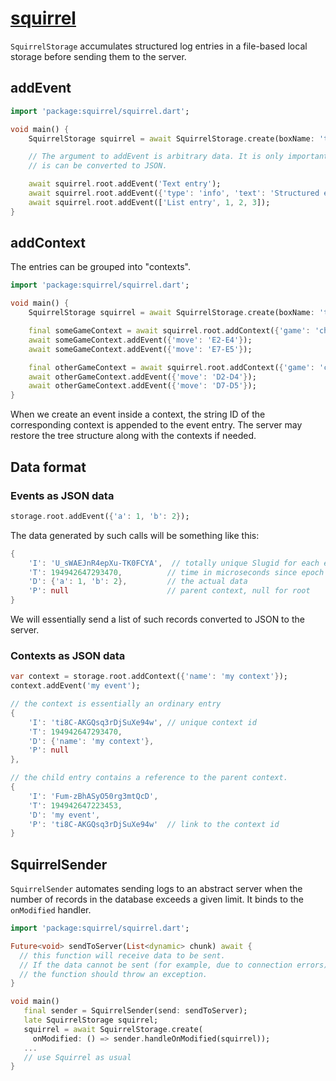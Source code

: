 # [squirrel](https://github.com/rtmigo/squirrel_dart)

`SquirrelStorage` accumulates structured log entries in a file-based local storage before sending
them to the server.

## addEvent

```dart
import 'package:squirrel/squirrel.dart';

void main() {
    SquirrelStorage squirrel = await SquirrelStorage.create(boxName: 'test2');

    // The argument to addEvent is arbitrary data. It is only important that
    // is can be converted to JSON.

    await squirrel.root.addEvent('Text entry');
    await squirrel.root.addEvent({'type': 'info', 'text': 'Structured entry'});
    await squirrel.root.addEvent(['List entry', 1, 2, 3]);
}
```

## addContext

The entries can be grouped into "contexts".

```dart
import 'package:squirrel/squirrel.dart';

void main() {
    SquirrelStorage squirrel = await SquirrelStorage.create(boxName: 'test2');

    final someGameContext = await squirrel.root.addContext({'game': 'chess'});
    await someGameContext.addEvent({'move': 'E2-E4'});
    await someGameContext.addEvent({'move': 'E7-E5'});

    final otherGameContext = await squirrel.root.addContext({'game': 'chess'});
    await otherGameContext.addEvent({'move': 'D2-D4'});
    await otherGameContext.addEvent({'move': 'D7-D5'});
}
```

When we create an event inside a context, the string ID of the corresponding context is appended
to the event entry. The server may restore the tree structure along with the contexts if needed.

## Data format

### Events as JSON data

```dart
storage.root.addEvent({'a': 1, 'b': 2});
```

The data generated by such calls will be something like this:

```dart
{
    'I': 'U_sWAEJnR4epXu-TK0FCYA',  // totally unique Slugid for each entry
    'T': 194942647293470,          // time in microseconds since epoch UTC
    'D': {'a': 1, 'b': 2},         // the actual data
    'P': null                      // parent context, null for root
}
```

We will essentially send a list of such records converted to JSON to the server.

### Contexts as JSON data

```dart
var context = storage.root.addContext({'name': 'my context'});
context.addEvent('my event');
```


```dart
// the context is essentially an ordinary entry
{
    'I': 'ti8C-AKGQsq3rDjSuXe94w', // unique context id
    'T': 194942647293470,
    'D': {'name': 'my context'},
    'P': null
},

// the child entry contains a reference to the parent context.
{
    'I': 'Fum-zBhASyO50rg3mtQcD',
    'T': 194942647223453,
    'D': 'my event',
    'P': 'ti8C-AKGQsq3rDjSuXe94w'  // link to the context id
}
```



## SquirrelSender

`SquirrelSender` automates sending logs to an abstract server when the number of records in the
database exceeds a given limit. It binds to the `onModified` handler.

```dart
import 'package:squirrel/squirrel.dart';

Future<void> sendToServer(List<dynamic> chunk) await {
  // this function will receive data to be sent.
  // If the data cannot be sent (for example, due to connection errors),
  // the function should throw an exception.
}

void main()
   final sender = SquirrelSender(send: sendToServer);
   late SquirrelStorage squirrel;
   squirrel = await SquirrelStorage.create(
     onModified: () => sender.handleOnModified(squirrel));
   ...
   // use Squirrel as usual
}
```
